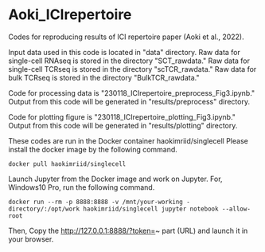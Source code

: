 # Aoki_ICIrepertoire

Codes for reproducing results of ICI repertoire paper (Aoki et al., 2022).

Input data used in this code is located in "data" directory.
Raw data for single-cell RNAseq is stored in the directory "SCT_rawdata."
Raw data for single-cell TCRseq is stored in the directory "scTCR_rawdata."
Raw data for bulk TCRseq is stored in the directory "BulkTCR_rawdata."

Code for processing data is "230118_ICIrepertoire_preprocess_Fig3.ipynb."
Output from this code will be generated in "results/preprocess" directory.

Code for plotting figure is "230118_ICIrepertoire_plotting_Fig3.ipynb."
Output from this code will be generated in "results/plotting" directory.

These codes are run in the Docker container haokimriid/singlecell
Please install the docker image by the following command.
```
docker pull haokimriid/singlecell
```

Launch Jupyter from the Docker image and work on Jupyter. 
For, Windows10 Pro, run the following command.
```
docker run --rm -p 8888:8888 -v /mnt/your-working -directory/:/opt/work haokimriid/singlecell jupyter notebook --allow-root
```
Then, Copy the http://127.0.0.1:8888/?token=~ part (URL) and launch it in your browser. 

